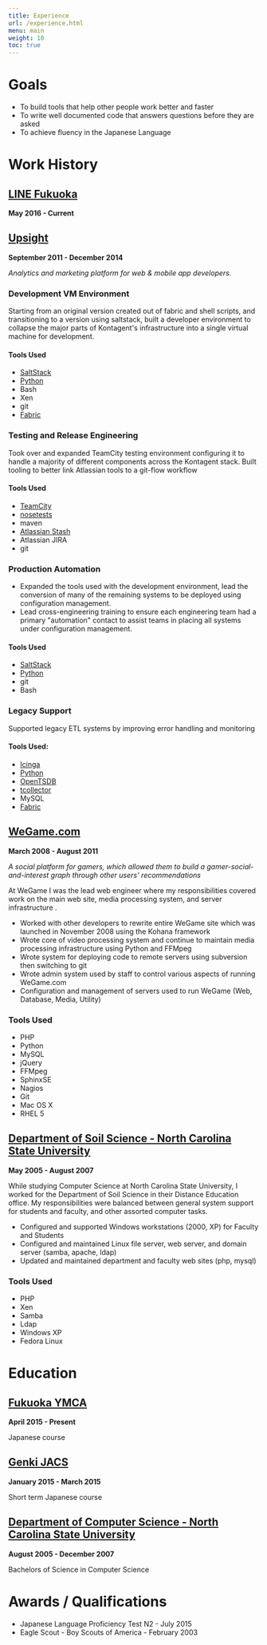 ```yaml
---
title: Experience
url: /experience.html
menu: main
weight: 10
toc: true
---
```


# Goals

- To build tools that help other people work better and faster
- To write well documented code that answers questions before they are asked
- To achieve fluency in the Japanese Language

# Work History

## [LINE Fukuoka](https://linefukuoka.co.jp/)

**May 2016 - Current**

## [Upsight](http://www.upsight.com)

**September 2011 - December 2014**

_Analytics and marketing platform for web & mobile app developers._

### Development VM Environment

Starting from an original version created out of fabric and shell scripts, and transitioning to a version using saltstack, built a developer environment to collapse the major parts of Kontagent's infrastructure into a single virtual machine for development.

#### Tools Used

- [SaltStack](http://www.saltstack.com/)
- [Python]
- Bash
- Xen
- git
- [Fabric](http://www.fabfile.org/)

### Testing and Release Engineering

Took over and expanded TeamCity testing environment configuring it to handle a majority of different components across the Kontagent stack. Built tooling to better link Atlassian tools to a git-flow workflow

#### Tools Used

- [TeamCity](http://www.jetbrains.com/teamcity/)
- [nosetests](https://nose.readthedocs.org/)
- maven
- [Atlassian Stash](https://www.atlassian.com/software/stash)
- Atlassian JIRA
- git

### Production Automation

- Expanded the tools used with the development environment, lead the conversion of many of the remaining systems to be deployed using configuration management.
- Lead cross-engineering training to ensure each engineering team had a primary "automation" contact to assist teams in placing all systems under configuration management.

#### Tools Used

- [SaltStack](http://www.saltstack.com/)
- [Python]
- git
- Bash

### Legacy Support

Supported legacy ETL systems by improving error handling and monitoring

#### Tools Used:

- [Icinga](https://www.icinga.org/)
- [Python]
- [OpenTSDB](http://opentsdb.net/)
- [tcollector](https://github.com/OpenTSDB/tcollector)
- MySQL
- [Fabric](http://www.fabfile.org/)

## [WeGame.com](https://www.crunchbase.com/organization/wegame)

**March 2008 - August 2011**

_A social platform for gamers, which allowed them to build a gamer-social-and-interest graph through other users' recommendations_

At WeGame I was the lead web engineer where my responsibilities covered work on the main web site, media processing system, and server infrastructure .

- Worked with other developers to rewrite entire WeGame site which was launched in November 2008 using the Kohana framework
- Wrote core of video processing system and continue to maintain media processing infrastructure using Python and FFMpeg
- Wrote system for deploying code to remote servers using subversion then switching to git
- Wrote admin system used by staff to control various aspects of running WeGame.com
- Configuration and management of servers used to run WeGame (Web, Database, Media, Utility)

### Tools Used

- PHP
- Python
- MySQL
- jQuery
- FFMpeg
- SphinxSE
- Nagios
- Git
- Mac OS X
- RHEL 5

## [Department of Soil Science - North Carolina State University](http://www.soil.ncsu.edu/)

**May 2005 - August 2007**

While studying Computer Science at North Carolina State University, I worked for the Department of Soil Science in their Distance Education office. My responsibilities were balanced between general system support for students and faculty, and other assorted computer tasks.

- Configured and supported Windows workstations (2000, XP) for Faculty and Students
- Configured and maintained Linux file server, web server, and domain server (samba, apache, ldap)
- Updated and maintained department and faculty web sites (php, mysql)

### Tools Used

- PHP
- Xen
- Samba
- Ldap
- Windows XP
- Fedora Linux

# Education

## [Fukuoka YMCA](http://www.fukuoka-ymca.or.jp/japanese/course)

**April 2015 - Present**

Japanese course

## [Genki JACS](http://www.genkijacs.com/)

**January 2015 - March 2015**

Short term Japanese course

## [Department of Computer Science - North Carolina State University](http://www.csc.ncsu.edu/)

**August 2005 - December 2007**

Bachelors of Science in Computer Science

# Awards / Qualifications

- Japanese Language Proficiency Test N2 - July 2015
- Eagle Scout - Boy Scouts of America - February 2003

[python]: /tags/python
[django]: /tags/django

